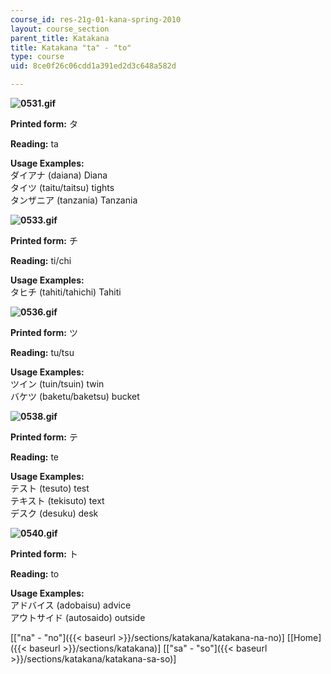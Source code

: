 ```yaml
---
course_id: res-21g-01-kana-spring-2010
layout: course_section
parent_title: Katakana
title: Katakana "ta" - "to"
type: course
uid: 8ce0f26c06cdd1a391ed2d3c648a582d

---
```


**![0531.gif](/coursemedia/res-21g-01-kana-spring-2010/ccda56f547f01a9ba9abbddb50167d52_0531.gif)**

**Printed form:** タ

**Reading:** ta

**Usage Examples:**  
ダイアナ (daiana) Diana  
タイツ (taitu/taitsu) tights  
タンザニア (tanzania) Tanzania

**![0533.gif](/coursemedia/res-21g-01-kana-spring-2010/20d3ad196fe5f0e3f1fd7e6e3e234c39_0533.gif)**

**Printed form:** チ

**Reading:** ti/chi

**Usage Examples:**  
タヒチ (tahiti/tahichi) Tahiti

**![0536.gif](/coursemedia/res-21g-01-kana-spring-2010/0fe7cdc60ebf780876dbbdf90ab59739_0536.gif)**

**Printed form:** ツ

**Reading:** tu/tsu

**Usage Examples:**  
ツイン (tuin/tsuin) twin  
バケツ (baketu/baketsu) bucket

**![0538.gif](/coursemedia/res-21g-01-kana-spring-2010/d0865a6171e030515dde0dffcf94fd53_0538.gif)**

**Printed form:** テ

**Reading:** te

**Usage Examples:**  
テスト (tesuto) test  
テキスト (tekisuto) text  
デスク (desuku) desk

**![0540.gif](/coursemedia/res-21g-01-kana-spring-2010/079968bed2a3820e4dbfe3b1d4eaf1d6_0540.gif)**

**Printed form:** ト

**Reading:** to

**Usage Examples:**  
アドバイス (adobaisu) advice  
アウトサイド (autosaido) outside

  
\[["na" - "no"]({{< baseurl >}}/sections/katakana/katakana-na-no)\] \[[Home]({{< baseurl >}}/sections/katakana)\] \[["sa" - "so"]({{< baseurl >}}/sections/katakana/katakana-sa-so)\]